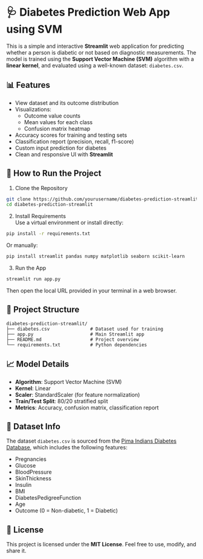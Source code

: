 # 🩺 Diabetes Prediction Web App using SVM

This is a simple and interactive **Streamlit** web application for predicting whether a person is diabetic or not based on diagnostic measurements. The model is trained using the **Support Vector Machine (SVM)** algorithm with a **linear kernel**, and evaluated using a well-known dataset: `diabetes.csv`.

## 📊 Features
- View dataset and its outcome distribution
- Visualizations:
  - Outcome value counts
  - Mean values for each class
  - Confusion matrix heatmap
- Accuracy scores for training and testing sets
- Classification report (precision, recall, f1-score)
- Custom input prediction for diabetes
- Clean and responsive UI with **Streamlit**

## 🚀 How to Run the Project

1. Clone the Repository  
```bash
git clone https://github.com/yourusername/diabetes-prediction-streamlit.git
cd diabetes-prediction-streamlit
```

2. Install Requirements  
Use a virtual environment or install directly:  
```bash
pip install -r requirements.txt
```
Or manually:  
```bash
pip install streamlit pandas numpy matplotlib seaborn scikit-learn
```

3. Run the App  
```bash
streamlit run app.py
```
Then open the local URL provided in your terminal in a web browser.

## 📁 Project Structure
```
diabetes-prediction-streamlit/
├── diabetes.csv               # Dataset used for training
├── app.py                     # Main Streamlit app
├── README.md                  # Project overview
└── requirements.txt           # Python dependencies
```

## 📈 Model Details
- **Algorithm**: Support Vector Machine (SVM)
- **Kernel**: Linear
- **Scaler**: StandardScaler (for feature normalization)
- **Train/Test Split**: 80/20 stratified split
- **Metrics**: Accuracy, confusion matrix, classification report

## 🧪 Dataset Info
The dataset `diabetes.csv` is sourced from the [Pima Indians Diabetes Database](https://www.kaggle.com/datasets/uciml/pima-indians-diabetes-database), which includes the following features:
- Pregnancies
- Glucose
- BloodPressure
- SkinThickness
- Insulin
- BMI
- DiabetesPedigreeFunction
- Age
- Outcome (0 = Non-diabetic, 1 = Diabetic)


## 📄 License
This project is licensed under the **MIT License**. Feel free to use, modify, and share it.

